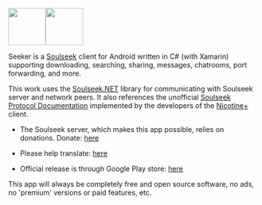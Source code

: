 <a href="https://play.google.com/store/apps/details?id=com.companyname.andriodapp1"><img src="https://play.google.com/intl/en_us/badges/images/generic/en_badge_web_generic.png" height="75"></a><a href="https://apt.izzysoft.de/fdroid/index/apk/com.companyname.andriodapp1"><img src="https://gitlab.com/IzzyOnDroid/repo/-/raw/master/assets/IzzyOnDroid.png" height="75"></a>

Seeker is a [Soulseek](https://en.wikipedia.org/wiki/Soulseek) client for Android written in C# (with Xamarin) supporting downloading, searching, sharing, messages, chatrooms, port forwarding, and more.

This work uses the [Soulseek.NET](https://github.com/jpdillingham/Soulseek.NET) library for communicating with Soulseek server and network peers.  It also references the unofficial [Soulseek Protocol Documentation](https://nicotine-plus.github.io/nicotine-plus/doc/SLSKPROTOCOL.html) implemented by the developers of the [Nicotine+](https://github.com/nicotine-plus/nicotine-plus) client.

- The Soulseek server, which makes this app possible, relies on donations. Donate: [here](https://www.slsknet.org/donate.php)

- Please help translate: [here](https://docs.google.com/spreadsheets/d/1bmDz8pcN_cBLRRB3Bh59O2GWOXrfiGqbcYDQWMsebeQ/edit#gid=528362137)

- Official release is through Google Play store: [here](https://play.google.com/store/apps/details?id=com.companyname.andriodapp1&hl=en_US&gl=US)

This app will always be completely free and open source software, no ads, no 'premium' versions or paid features, etc.
